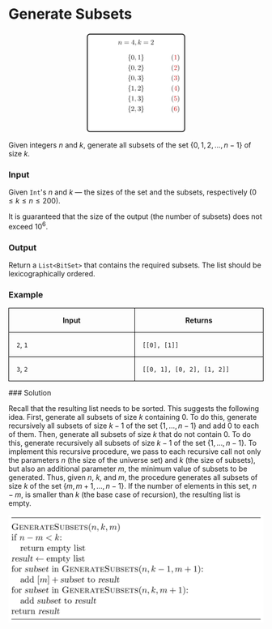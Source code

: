 <style>
.samples th, .samples td {
    border: 1px solid black;
    border-collapse: collapse;
    padding: 15px;
    width: 300px;
    /*max-width: 100%;*/
    /*text-align: center;*/
    /*alignment: center;*/
}

.sample th, .sample td {
    border: 1px solid black;
    padding: 15px;
    width: 300px;
    /*max-width: 100%;*/
    /*text-align: center;*/
    /*alignment: center;*/
}

.sample td {
    border-top: none;
    border-bottom: none;
}

.sample table {
    border-collapse: collapse;
    border: 1px solid black;
}

.logo {
    display: flex;
    justify-content: center;
}

.logo img {
    width: 200px;
    align: center;
}

.code span {
    line-height: 22px;
}
</style>

# Generate Subsets

<div class="logo">
    <img src="../../images/subsets_logo.png">
</div>

Given integers $n$ and $k$, generate all subsets of
the set $\lbrace 0, 1, 2, \dotsc, n - 1 \rbrace$
of size $k$.

### Input

Given `Int`'s $n$ and $k$ — the sizes of the set and
the subsets, respectively ($0 \le k \le n \le 200$).

It is guaranteed that the size of the output (the number
of subsets)
does not exceed $10^6$.

### Output

Return a `List<BitSet>` that contains the required subsets.
The list should be lexicographically ordered.

### Example

<div class="samples">

| Input    | Returns                    |
|----------|----------------------------|
| `2`, `1` | `[[0], [1]]`               |
| `3`, `2` | `[[0, 1], [0, 2], [1, 2]]` |

</div>

<div class="hint">
### Solution

Recall that the resulting list needs to be sorted. This suggests
the following idea. First, generate all subsets of size $k$
containing 0. To do
this, generate recursively all subsets of size $k-1$ of the set
$\lbrace 1, \dotsc, n-1 \rbrace$ and add $0$ to each of them.
Then, generate all subsets of size $k$ that do not contain $0$.
To do this, generate recursively all subsets of size $k-1$
of the set $\lbrace 1, \dotsc, n-1 \rbrace$.
To implement this recursive procedure, we pass to each recursive call
not only the parameters $n$ (the size of the universe set)
and $k$ (the size of subsets), but also an additional parameter $m$,
the minimum value of subsets to be generated. Thus, given $n$, $k$,
and $m$, the procedure generates all subsets of size $k$
of the set $\lbrace m, m+1, \dotsc, n-1\rbrace$. If the number of
elements in this set, $n-m$, is smaller than $k$ (the base case of
recursion), the resulting list is empty.

<img src="../../images/subsets.png">


</div>